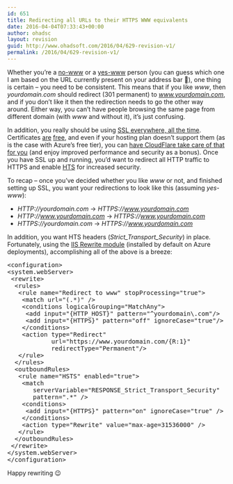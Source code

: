 ```yaml
---
id: 651
title: Redirecting all URLs to their HTTPS WWW equivalents
date: 2016-04-04T07:33:43+00:00
author: ohadsc
layout: revision
guid: http://www.ohadsoft.com/2016/04/629-revision-v1/
permalink: /2016/04/629-revision-v1/
---
```

Whether you&#8217;re a <a href="http://no-www.org/" target="_blank">no-www</a> or a <a href="http://www.yes-www.org/" target="_blank">yes-www</a> person (you can guess which one I am based on the URL currently present on your address bar 🙂<span>)</span>, one thing is certain &#8211; you need to be consistent. This means that if you like _www_, then _yourdomain.com_ should redirect (301 permanent) to _www.yourdomain.com_, and if you don&#8217;t like it then the redirection needs to go the other way around. Either way, you can&#8217;t have people browsing the same page from different domain (with _www_ and without it), it&#8217;s just confusing.

In addition, you really should be using <a href="https://blog.mozilla.org/security/2015/04/30/deprecating-non-secure-http/" target="_blank">SSL everywhere, all the time</a>. Certificates <a href="https://letsencrypt.org/" target="_blank">are</a> <a href="https://www.startssl.com/Support?v=1" target="_blank">free</a>, and even if your hosting plan doesn&#8217;t support them (as is the case with Azure&#8217;s free tier), you can <a href="http://www.troyhunt.com/2015/04/how-to-get-your-ssl-for-free-on-shared.html" target="_blank">have CloudFlare take care of that for you</a> (and enjoy improved performance and security as a bonus). Once you have SSL up and running, you&#8217;d want to redirect all HTTP traffic to HTTPS and enable <a href="https://en.wikipedia.org/wiki/HTTP_Strict_Transport_Security" target="_blank">HTS</a> for increased security.

To recap &#8211; once you&#8217;ve decided whether you like _www_ or not, and finished setting up SSL, you want your redirections to look like this (assuming _yes-www_):

  * _HTTP://yourdomain.com_ -> _HTTPS://www.yourdomain.com_
  * _HTTP://www.yourdomain.com_ -> _HTTPS://www.yourdomain.com_
  * _HTTPS://yourdomain.com_ -> _HTTPS://www.yourdomain.com_

In addition, you want HTS headers (_Strict\_Transport\_Security_) in place. Fortunately, using the <a href="http://www.iis.net/learn/extensions/url-rewrite-module/url-rewrite-module-20-configuration-reference" target="_blank">IIS Rewrite module</a> (installed by default on Azure deployments), accomplishing all of the above is a breeze:

<pre class="brush: xml; title: ; notranslate" title="">&lt;configuration&gt;
&lt;system.webServer&gt;
 &lt;rewrite&gt;
  &lt;rules&gt;
   &lt;rule name=&quot;Redirect to www&quot; stopProcessing=&quot;true&quot;&gt;
    &lt;match url=&quot;(.*)&quot; /&gt;
    &lt;conditions logicalGrouping=&quot;MatchAny&quot;&gt;
     &lt;add input=&quot;{HTTP_HOST}&quot; pattern=&quot;^yourdomain\.com&quot;/&gt;
     &lt;add input=&quot;{HTTPS}&quot; pattern=&quot;off&quot; ignoreCase=&quot;true&quot;/&gt;
    &lt;/conditions&gt;
    &lt;action type=&quot;Redirect&quot; 
            url=&quot;https://www.yourdomain.com/{R:1}&quot; 
            redirectType=&quot;Permanent&quot;/&gt;
   &lt;/rule&gt;
  &lt;/rules&gt;
  &lt;outboundRules&gt;
   &lt;rule name=&quot;HSTS&quot; enabled=&quot;true&quot;&gt;
    &lt;match 
       serverVariable=&quot;RESPONSE_Strict_Transport_Security&quot; 
       pattern=&quot;.*&quot; /&gt;
    &lt;conditions&gt;
     &lt;add input=&quot;{HTTPS}&quot; pattern=&quot;on&quot; ignoreCase=&quot;true&quot; /&gt;
    &lt;/conditions&gt;
    &lt;action type=&quot;Rewrite&quot; value=&quot;max-age=31536000&quot; /&gt;
   &lt;/rule&gt;
  &lt;/outboundRules&gt;
 &lt;/rewrite&gt;
&lt;/system.webServer&gt;
&lt;/configuration&gt;
</pre>

Happy rewriting 😉